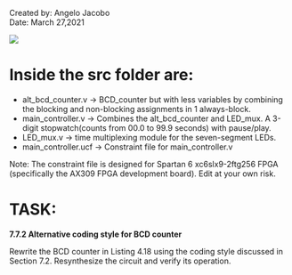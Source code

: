 Created by: Angelo Jacobo   
Date: March 27,2021 

[![]( https://user-images.githubusercontent.com/87559347/126104959-c2c789e6-0437-4e5a-bcc4-cbd48e2b8043.png)](https://youtu.be/SdC0M2zq55g )

# Inside the src folder are: 
* alt_bcd_counter.v -> BCD_counter but with less variables by combining the blocking and non-blocking assignments in 1 always-block.  
* main_controller.v -> Combines the alt_bcd_counter and LED_mux. A 3-digit stopwatch(counts from 00.0 to 99.9 seconds) with pause/play.  
* LED_mux.v -> time multiplexing module for  the seven-segment LEDs.  
* main_controller.ucf -> Constraint file for main_controller.v  


Note: The constraint file is designed for Spartan 6 xc6slx9-2ftg256 FPGA (specifically the AX309 FPGA development board). Edit at your own risk.  



# TASK:
**7.7.2 Alternative coding style for BCD counter**

Rewrite the BCD counter in Listing 4.18 using the coding style discussed in Section 7.2.
Resynthesize the circuit and verify its operation.
